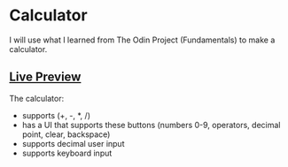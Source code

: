 # Calculator

I will use what I learned from The Odin Project (Fundamentals) to make a calculator.
## [Live Preview][def]
The calculator:
  - supports (+, -, *, /)
  - has a UI that supports these buttons (numbers 0-9, operators, decimal point, clear, backspace)
  - supports decimal user input 
  - supports keyboard input


[def]: https://zeyadattia5.github.io/Calculator/
